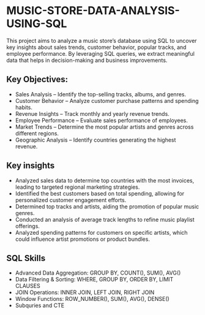 # MUSIC-STORE-DATA-ANALYSIS-USING-SQL
This project aims to analyze a music store’s database using SQL to uncover key insights about sales trends, customer behavior, popular tracks, and employee performance. By leveraging SQL queries, we extract meaningful data that helps in decision-making and business improvements.

## Key Objectives:
* Sales Analysis – Identify the top-selling tracks, albums, and genres.
* Customer Behavior – Analyze customer purchase patterns and spending habits.
* Revenue Insights – Track monthly and yearly revenue trends.
* Employee Performance – Evaluate sales performance of employees.
* Market Trends – Determine the most popular artists and genres across different regions.
* Geographic Analysis – Identify countries generating the highest revenue.

## Key insights
* Analyzed sales data to determine top countries with the most invoices, leading to targeted regional marketing strategies.
* Identified the best customers based on total spending, allowing for personalized customer engagement efforts.
* Determined top tracks and artists, aiding the promotion of popular music genres.
* Conducted an analysis of average track lengths to refine music playlist offerings.
* Analyzed spending patterns for customers on specific artists, which could influence artist promotions or product bundles.

## SQL Skills
* Advanced Data Aggregation: GROUP BY, COUNT(), SUM(), AVG()
* Data Filtering & Sorting: WHERE, GROUP BY, ORDER BY, LIMIT CLAUSES
* JOIN Operations: INNER JOIN, LEFT JOIN, RIGHT JOIN
* Window Functions: ROW_NUMBER(), SUM(), AVG(), DENSE()
* Subquries and CTE
  

